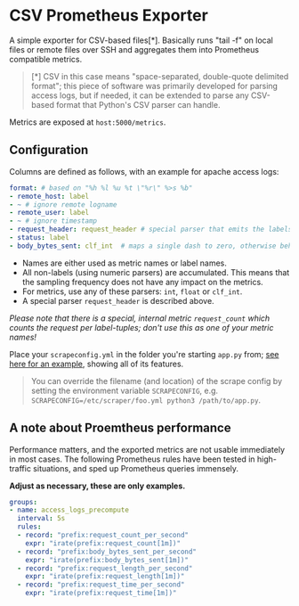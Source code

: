 # CSV Prometheus Exporter

A simple exporter for CSV-based files[*].  Basically runs "tail -f" on local files or remote files over SSH and aggregates
them into Prometheus compatible metrics. 

> [*] CSV in this case means "space-separated, double-quote delimited format"; this piece of software was primarily
> developed for parsing access logs, but if needed, it can be extended to parse any CSV-based format that Python's
> CSV parser can handle.

Metrics are exposed at `host:5000/metrics`.

## Configuration
Columns are defined as follows, with an example for apache access logs:
```yaml
format: # based on "%h %l %u %t \"%r\" %>s %b"
- remote_host: label
- ~ # ignore remote logname
- remote_user: label
- ~ # ignore timestamp
- request_header: request_header # special parser that emits the labels "request_http_version", "request_uri" and "request_method"
- status: label
- body_bytes_sent: clf_int  # maps a single dash to zero, otherwise behaves like "int"
```

* Names are either used as metric names or label names.
* All non-labels (using numeric parsers) are accumulated.  This means that the sampling frequency does not have any
  impact on the metrics.
* For metrics, use any of these parsers: `int`, `float` or `clf_int`.
* A special parser `request_header` is described above.

_Please note that there is a special, internal metric `request_count`
which counts the request per label-tuples; don't use this as one of your metric names!_

Place your `scrapeconfig.yml` in the folder you're starting `app.py` from;
[see here for an example](./scrapeconfig.example.yml), showing all of its features.

> You can override the filename (and location) of the scrape config by setting the environment
> variable `SCRAPECONFIG`, e.g. `SCRAPECONFIG=/etc/scraper/foo.yml python3 /path/to/app.py`.

## A note about Proemtheus performance
Performance matters, and the exported metrics are not usable immediately in most cases.  The following
Prometheus rules have been tested in high-traffic situations, and sped up Prometheus queries immensely.

**Adjust as necessary, these are only examples.**

```yaml
groups:
- name: access_logs_precompute
  interval: 5s
  rules:
  - record: "prefix:request_count_per_second"
    expr: "irate(prefix:request_count[1m])"
  - record: "prefix:body_bytes_sent_per_second"
    expr: "irate(prefix:body_bytes_sent[1m])"
  - record: "prefix:request_length_per_second"
    expr: "irate(prefix:request_length[1m])"
  - record: "prefix:request_time_per_second"
    expr: "irate(prefix:request_time[1m])"
```